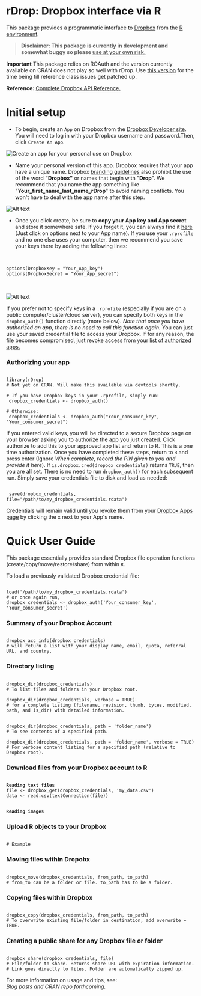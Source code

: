 # rDrop: Dropbox interface via R

This package provides a  programmatic interface to [Dropbox](https://www2.dropbox.com/home) from the [R environment](http://www.r-project.org/).

> **Disclaimer: This package is currently in development and somewhat buggy so please <u>use at your own risk.</u>**

**Important** This package relies on ROAuth and the version currently available on CRAN does not play so well with rDrop. Use [this version](http://dl.dropbox.com/u/2223411/ROAuth_0.91.0.tar.gz) for the time being till reference class issues get patched up.

**Reference:**
[Complete Dropbox API Reference.](https://www2.dropbox.com/developers/reference/api)


# Initial setup
* To begin, create an `App` on Dropbox from the [Dropbox Developer site](https://www2.dropbox.com/developers/apps). You will need to log in with your Dropbox username and password.Then, click `Create An App`.

![Create an app for your personal use on Dropbox](https://github.com/karthikram/rDrop/blob/master/screenshots/create_app.png?raw=true
)

* Name your personal version of this app. Dropbox requires that your app have a unique name. Dropbox [branding guidelines](https://www2.dropbox.com/developers/reference/branding) also prohibit the use of the word **"Dropbox"** or names that begin with "**Drop**". We recommend that you name the app something like "**Your_first_name_last_name_rDrop**" to avoid naming conflicts. You won't have to deal with the app name after this step.


![Alt text](https://github.com/karthikram/rDrop/blob/master/screenshots/name_your_app.png?raw=true)

* Once you click create, be sure to **copy your App key and App secret** and store it somewhere safe. If you forget it, you can always find it [here](https://www.dropbox.com/developers/apps) (Just click on options next to your App name).  If you use your `.rprofile` and no one else uses your computer,  then we recommend you save your keys there by adding the following lines: <br><br>
<pre><code>
options(DropboxKey = "Your_App_key")
options(DropboxSecret = "Your_App_secret")
</code></pre>
<br>

![Alt text](https://github.com/karthikram/rDrop/blob/master/screenshots/keys.png?raw=true)

If you prefer not to specify keys in a `.rprofile` (especially if you are on a public computer/cluster/cloud server), you can specify both keys in the `dropbox_auth()` function directly (more below). <em>Note that once you have authorized an app, there is no need to call this function again.</em> You can just use your saved credential file to access your Dropbox. If for any reason, the file becomes compromised, just revoke access from your [list of authorized apps.](https://www2.dropbox.com/account#applications)

### Authorizing your app
<pre><code>
library(rDrop)
# Not yet on CRAN. Will make this available via devtools shortly.

# If you have Dropbox keys in your .rprofile, simply run:
 dropbox_credentials &lt;- dropbox_auth()

# Otherwise:
 dropbox_credentials &lt;- dropbox_auth("Your_consumer_key", "Your_consumer_secret")
</code></pre>


If you entered valid keys, you will be directed to a secure Dropbox page on your browser asking you to authorize the app you just created. Click authorize to add this to your approved app list and return to R. This is a one time authorization. Once you have completed these steps, return to `R` and press enter (Ignore <em>When complete, record the PIN given to you and provide it here</em>). If `is.dropbox.cred(dropbox_credentials)` returns `TRUE`, then you are all set. There is no need to run `dropbox_auth()` for each subsequent run. Simply save your credentials file to disk and load as needed:

<pre><code>
 save(dropbox_credentials, file="/path/to/my_dropbox_credentials.rdata")
</code></pre>

Credentials will remain valid until you revoke them from your [Dropbox Apps page](https://www2.dropbox.com/developers/apps) by clicking the x next to your App's name.

# Quick User Guide
This package essentially provides standard Dropbox file operation functions (create/copy/move/restore/share) from within `R`.

To load a previously validated Dropbox credential file:
<pre><code>
load('/path/to/my_dropbox_credentials.rdata')
# or once again run,
dropbox_credentials &lt;- dropbox_auth('Your_consumer_key', 'Your_consumer_secret')
</code></pre>

### Summary of your Dropbox Account
<pre><code>
dropbox_acc_info(dropbox_credentials)
# will return a list with your display name, email, quota, referral URL, and country.
</code></pre>

### Directory listing
<pre><code>
dropbox_dir(dropbox_credentials)
# To list files and folders in your Dropbox root.

dropbox_dir(dropbox_credentials, verbose = TRUE)
# for a complete listing (filename, revision, thumb, bytes, modified, path, and is_dir) with detailed information.


dropbox_dir(dropbox_credentials, path = 'folder_name')
# To see contents of a specified path.

dropbox_dir(dropbox_credentials, path = 'folder_name', verbose = TRUE)
# For verbose content listing for a specified path (relative to Dropbox root).
</code></pre>


### Download files from your Dropbox account to R
<pre><code>
<strong>Reading text files</strong>
file &lt;- dropbox_get(dropbox_credentials, 'my_data.csv')
data &lt;- read.csv(textConnection(file))
<br>
<strong>Reading images</strong>
</code></pre>

### Upload R objects to your Dropbox
<pre><code>
# Example
</code></pre>

### Moving files within Dropobx
<pre><code>
dropbox_move(dropbox_credentials, from_path, to_path)
# from_to can be a folder or file. to_path has to be a folder.
</code></pre>

### Copying files within Dropbox
<pre><code>
dropbox_copy(dropbox_credentials, from_path, to_path)
# To overwrite existing file/folder in destination, add overwrite = TRUE.
</code></pre>

### Creating a public share for any Dropbox file or folder
<pre><code>
dropbox_share(dropbox_credentials, file)
# File/folder to share. Returns share URL with expiration information.
# Link goes directly to files. Folder are automatically zipped up.
</code></pre>


For more information on usage and tips, see: <br>
<em>Blog posts and CRAN repo forthcoming.</em>

